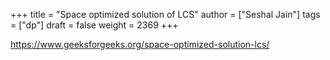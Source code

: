 +++
title = "Space optimized solution of LCS"
author = ["Seshal Jain"]
tags = ["dp"]
draft = false
weight = 2369
+++

<https://www.geeksforgeeks.org/space-optimized-solution-lcs/>
